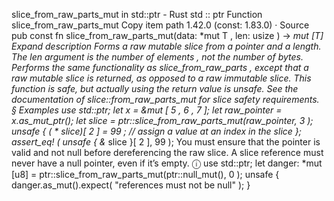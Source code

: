 slice_from_raw_parts_mut in std::ptr - Rust
std
::
ptr
Function
slice_from_raw_parts_mut
Copy item path
1.42.0 (const: 1.83.0)
·
Source
pub const fn slice_from_raw_parts_mut<T>(data:
*mut T
, len:
usize
) ->
*mut
[T]
Expand description
Forms a raw mutable slice from a pointer and a length.
The
len
argument is the number of
elements
, not the number of bytes.
Performs the same functionality as
slice_from_raw_parts
, except that a
raw mutable slice is returned, as opposed to a raw immutable slice.
This function is safe, but actually using the return value is unsafe.
See the documentation of
slice::from_raw_parts_mut
for slice safety requirements.
§
Examples
use
std::ptr;
let
x =
&mut
[
5
,
6
,
7
];
let
raw_pointer = x.as_mut_ptr();
let
slice = ptr::slice_from_raw_parts_mut(raw_pointer,
3
);
unsafe
{
    (
*
slice)[
2
] =
99
;
// assign a value at an index in the slice
};
assert_eq!
(
unsafe
{
&*
slice }[
2
],
99
);
You must ensure that the pointer is valid and not null before dereferencing
the raw slice. A slice reference must never have a null pointer, even if it’s empty.
ⓘ
use
std::ptr;
let
danger:
*mut
[u8] = ptr::slice_from_raw_parts_mut(ptr::null_mut(),
0
);
unsafe
{
    danger.as_mut().expect(
"references must not be null"
);
}